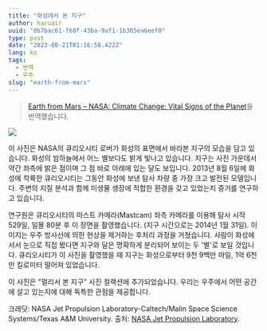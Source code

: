 ```yaml
---
title: "화성에서 본 지구"
author: haruair
uuid: "0b7bac61-f60f-43ba-9af1-1b365ea6eef0"
type: post
date: "2023-08-21T01:16:58.422Z"
lang: ko
tags:
  - 번역
  - 우주
slug: "earth-from-mars"
---
```


> [Earth from Mars – NASA: Climate Change: Vital Signs of the Planet](https://climate.nasa.gov/climate_resources/89/earth-from-mars/)을 번역했습니다.

![](https://climate.nasa.gov/rails/active_storage/blobs/redirect/eyJfcmFpbHMiOnsibWVzc2FnZSI6IkJBaHBBME5OQWc9PSIsImV4cCI6bnVsbCwicHVyIjoiYmxvYl9pZCJ9fQ==--25d2312c61b46acc7a82e142c92369bef95e8ed2/Earth-from-Mars-Feb2014_1000x1000.jpg?disposition=inline)

이 사진은 NASA의 큐리오시티 로버가 화성의 표면에서 바라본 지구의 모습을 담고 있습니다. 화성의 밤하늘에서 어느 별보다도 밝게 빛나고 있습니다. 지구는 사진 가운데서 약간 좌측에 밝은 점이며 그 점 바로 아래에 있는 달도 보입니다. 2013년 8월 6일에 화성에 착륙한 큐리오시티는 그동안 화성에 보낸 탐사 차량 중 가장 크고 발전된 모델입니다. 주변의 지질 분석과 함께 미생물 생장에 적합한 환경을 갖고 있었는지 증거를 연구하고 있습니다.

연구원은 큐리오시티의 마스트 카메라(Mastcam) 좌측 카메라를 이용해 탐사 시작 529일, 일몰 80분 후 이 장면을 촬영했습니다. (지구 시간으로는 2014년 1월 31일). 이미지는 우주 방사선에 의한 현상을 제거하는 후처리 과정을 거쳤습니다. 사람이 화성에 서서 눈으로 직접 봤다면 지구와 달은 명확하게 분리되어 보이는 두 '별'로 보일 것입니다. 큐리오시티가 이 사진을 촬영했을 때 지구는 화성으로부터 9천 9백만 마일, 1억 6천만 킬로미터 떨어져 있었습니다.

이 사진은 "멀리서 본 지구" 사진 컬랙션에 추가되었습니다. 우리는 우주에서 어떤 공간에 살고 있는지에 대해 독특한 관점을 제공합니다.

크레딧: NASA Jet Propulsion Laboratory-Caltech/Malin Space Science Systems/Texas A&M University.
출처: [NASA Jet Propulsion Laboratory](http://www.jpl.nasa.gov/news/news.php?release=2014-039).

